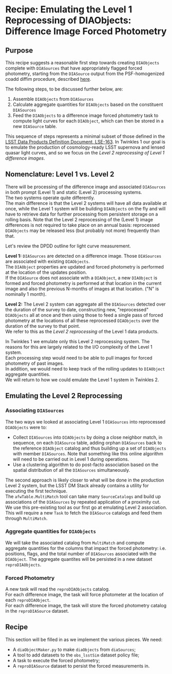 # Recipe: Emulating the Level 1 Reprocessing of DIAObjects: Difference Image Forced Photometry

## Purpose
This recipe suggests a reasonable first step towards creating `DIAObjects` complete with `DIASources` that have appropriately flagged forced photometry, starting from the `DIASource` output from the PSF-homogenized coadd diffim
procedure, described [here](https://github.com/DarkEnergyScienceCollaboration/Twinkles/blob/doc/Cookbook/CoaddDiffim_Recipe.md).

The following steps, to be discussed further below, are:

1. Assemble `DIAObjects` from `DIASources`
2. Calculate aggregate quantities for `DIAObjects` based on the constituent `DIASources`
3. Feed the `DIAObjects` to a difference image forced photometry task to compute light curves for each `DIAObject`, which can then be stored in a new `DIASource` table. 

This sequence of steps represents a minimal subset of those defined in the [LSST Data Products Definition Document, LSE-163](https://docushare.lsstcorp.org/docushare/dsweb/Get/LSE-163). 
In Twinkles 1 our goal is to emulate the production of cosmology-ready LSST supernova and lensed quasar light curves, and so we focus on the _Level 2 reprocessing of Level 1 difference images_.

## Nomenclature: Level 1 vs. Level 2
There will be processing of the difference image and associated `DIASources` in both prompt (Level 1) and static (Level 2) processing systems.  
The two systems operate quite differently.  
The main difference is that the Level 2 systems will have all data available at once, while the Level 1 system will be building `DIAObjects` on the fly and will have to retrieve data for further processing from persistent storage on a rolling basis.
Note that the Level 2 reprocessing of the (Level 1) image differences is not required to take place on an annual basis: reprocessed `DIAObjects` may be released less (but probably not more) frequently than that.

Let's review the DPDD outline for light curve measurement.

**Level 1:** 
`DIASources` are detected on a difference image.  Those `DIASources` are associated with existing `DIAObjects`.  
The `DIAObject` properties are updated and forced photometry is performed at the location of the updates position.  
If the `DIASource` does not associate with a `DIAObject`, a new `DIAObject` is formed and forced photometry is performed at that location in the current image and also the previous N-months of images at that location. 
("N" is nominally 1 month).

**Level 2:**
The Level 2 system can aggregate all the `DIASources` detected over the duration of the survey to date, constructing new, "reprocessed" `DIAObjects` all at once and then using those to feed a single pass of forced photometry at the locations of all these reprocessed `DIAObjects` over the duration of the survey to that point.  
We refer to this as the *Level 2 reprocessing* of the Level 1 data products.

In Twinkles 1 we emulate only this Level 2 reprocessing system.
The reasons for this are largely related to the I/O complexity of the Level 1 system.  
Each processing step would need to be able to pull images for forced photometry of past images.  
In addition, we would need to keep track of the rolling updates to `DIAObject` aggregate quantities.  
We will return to how we could emulate the Level 1 system in Twinkles 2.

## Emulating the Level 2 Reprocessing

### Associating `DIASources`
The two ways we looked at associating Level 1 `DIASources` into reprocessed `DIAObjects` were to:

* Collect `DIASources` into `DIAObjects` by doing a close neighbor match, in sequence, on each `DIASource` table, adding orphan `DIASources` back to the reference `DIAObject` catalog and thus building up a set of `DIAObjects` with member `DIASources`. Note that something like this online algorithm will need to be carried out in Level 1 during operations. 
* Use a clustering algorithm to do post-facto association based on the spatial distribution of all the `DIASources` simultaneously.

The second approach is likely closer to what will be done in the production Level 2 system, but the LSST DM Stack already contains a utility for executing the first technique.  
The `afwTable.MultiMatch` tool can take many `SourceCatalogs` and build up associations of the `DIASources` by repeated application of a proximity cut.  
We use this pre-existing tool as our first go at emulating Level 2 association.  
This will require a new `Task` to fetch the `DIASource` catalogs and feed them through `MultiMatch`.

### Aggregate quantities for `DIAObjects`
We will take the associated catalog from `MultiMatch` and compute aggregate quantities for the columns that impact the forced photometry:
i.e. positions, flags, and the total number of `DIASources` associated with the `DIAObject`. 
The aggregate quantites will be persisted in a new dataset `reproDIAObjects`.

### Forced Photometry
A new task will read the `reproDIAObjects` catalog.  
For each difference image, the task will force photometer at the location of each `reproDIAObject`.  
For each difference image, the task will store the forced photometry catalog in the `reproDIASource` dataset.

## Recipe
This section will be filled in as we implement the various pieces.  We need:

* A `diaObjectMaker.py` to make `diaObjects` from `diaSources`;
* A tool to add datasets to the `obs_lsstSim` dataset policy file;
* A task to execute the forced photometry;
* A `reproDIASource` dataset to persist the forced measurements in.
